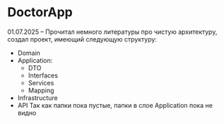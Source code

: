 # DoctorApp
01.07.2025 – Прочитал немного литературы про чистую архитектуру, создал проект, имеющий следующую структуру: 
- Domain
- Application:
	- DTO
	- Interfaces
	- Services
	- Mapping
- Infrastructure
- API
Так как папки пока пустые, папки в слое Application пока не видно
 
